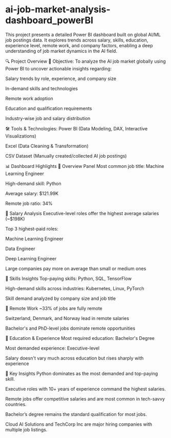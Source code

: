 # ai-job-market-analysis-dashboard_powerBI
This project presents a detailed Power BI dashboard built on global AI/ML job postings data. It explores trends across salary, skills, education, experience level, remote work, and company factors, enabling a deep understanding of job market dynamics in the AI field.

🔍 Project Overview
🎯 Objective:
To analyze the AI job market globally using Power BI to uncover actionable insights regarding:

Salary trends by role, experience, and company size

In-demand skills and technologies

Remote work adoption

Education and qualification requirements

Industry-wise job and salary distribution

🛠️ Tools & Technologies:
Power BI (Data Modeling, DAX, Interactive Visualizations)

Excel (Data Cleaning & Transformation)

CSV Dataset (Manually created/collected AI job postings)

📊 Dashboard Highlights
🔹 Overview Panel
Most common job title: Machine Learning Engineer

High-demand skill: Python

Average salary: $121.99K

Remote job ratio: 34%

🔹 Salary Analysis
Executive-level roles offer the highest average salaries (~$198K)

Top 3 highest-paid roles:

Machine Learning Engineer

Data Engineer

Deep Learning Engineer

Large companies pay more on average than small or medium ones

🔹 Skills Insights
Top-paying skills: Python, SQL, TensorFlow

High-demand skills across industries: Kubernetes, Linux, PyTorch

Skill demand analyzed by company size and job title

🔹 Remote Work
~33% of jobs are fully remote

Switzerland, Denmark, and Norway lead in remote salaries

Bachelor's and PhD-level jobs dominate remote opportunities

🔹 Education & Experience
Most required education: Bachelor's Degree

Most demanded experience: Executive-level

Salary doesn't vary much across education but rises sharply with experience

📌 Key Insights
Python dominates as the most demanded and top-paying skill.

Executive roles with 10+ years of experience command the highest salaries.

Remote jobs offer competitive salaries and are most common in tech-savvy countries.

Bachelor’s degree remains the standard qualification for most jobs.

Cloud AI Solutions and TechCorp Inc are major hiring companies with multiple job listings.
